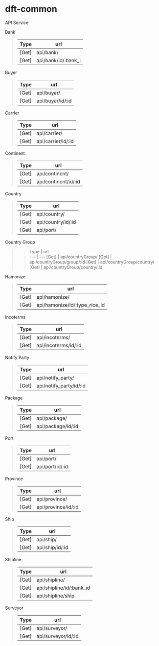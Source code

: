 # dft-common

API Service 

Bank
> Type  |  url       
> --- | ---
>  [Get]  |api/bank/
>  [Get] | api/bank/id/:bank_i

Buyer
>  Type  |  url       
>  --- | ---
>  [Get] | api/buyer/
>  [Get] | api/buyer/id/:id

Carrier
>  Type  |  url       
>  --- | ---
>  [Get] | api/carrier/ 
>  [Get] | api/carrier/id/:id

Continent
>  Type  |  url       
>  --- | ---
>  [Get] | api/continent/
>  [Get] | api/continent/id/:id

Country
>  Type  |  url       
>  --- | ---
>   [Get] |  api/country/ 
>   [Get] |  api/country/id/:id 
>   [Get] |  api/port/ 

Country Group
> >  Type  |  url       
>  --- | ---
>   [Get] |  api/countryGroup/ 
>   [Get] |  api/countryGroup/group/:id 
>   [Get] |  api/countryGroup/country/ 
>   [Get] |  api/countryGroup/country/:id 

Hamonize
>  Type  |  url       
> --- | ---
>   [Get] |  api/hamonize/ 
>   [Get] |  api/hamonize/id/:type_rice_id 

Incoterms
>  Type  |  url       
 > --- | ---
>   [Get] |  api/incoterms/ 
>   [Get] |  api/incoterms/id/:id 

Notify Party
>  Type  |  url       
>  --- | ---
>   [Get] |  api/notify_party/ 
>   [Get] |  api/notify_party/id/:id 

Package
>  Type  |  url       
>  --- | ---
>   [Get] |  api/package/ 
>   [Get] |  api/package/id/:id 

Port
 > Type  |  url       
>  --- | ---
 >  [Get] |  api/port/ 
>   [Get] |  api/port/id/:id 

Province
>  Type  |  url       
>  --- | ---
>   [Get] |  api/province/ 
>   [Get] |  api/province/id/:id 

Ship
>  Type  |  url       
>  --- |---
>   [Get] |  api/ship/ 
>   [Get] |  api/ship/id/:id 

Shipline
>  Type  |  url       
>  --- |---
>   [Get] |  api/shipline/ 
>   [Get] |  api/shipline/id/:bank_id 
>   [Get] |  api/shipline/ship 

Surveyor
 > Type  |  url       
 > ---|---
>   [Get] |  api/surveyor/ 
>   [Get] |  api/surveyor/id/:id 
